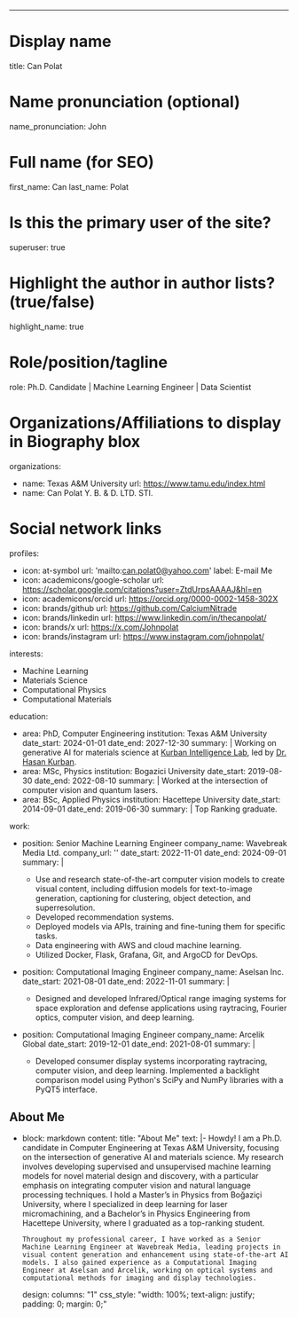 ---
# Display name
title: Can Polat

# Name pronunciation (optional)
name_pronunciation: John

# Full name (for SEO)
first_name: Can
last_name: Polat

# Is this the primary user of the site?
superuser: true

# Highlight the author in author lists? (true/false)
highlight_name: true

# Role/position/tagline
role: Ph.D. Candidate | Machine Learning Engineer | Data Scientist

# Organizations/Affiliations to display in Biography blox
organizations:
  - name: Texas A&M University
    url: https://www.tamu.edu/index.html
  - name: Can Polat Y. B. & D. LTD. STI.

# Social network links
profiles:
  - icon: at-symbol
    url: 'mailto:can.polat0@yahoo.com'
    label: E-mail Me
  - icon: academicons/google-scholar
    url: https://scholar.google.com/citations?user=ZtdUrpsAAAAJ&hl=en
  - icon: academicons/orcid
    url: https://orcid.org/0000-0002-1458-302X
  - icon: brands/github
    url: https://github.com/CalciumNitrade
  - icon: brands/linkedin
    url: https://www.linkedin.com/in/thecanpolat/
  - icon: brands/x
    url: https://x.com/Johnpolat
  - icon: brands/instagram
    url: https://www.instagram.com/johnpolat/

interests:
  - Machine Learning
  - Materials Science
  - Computational Physics
  - Computational Materials

education:
  - area: PhD, Computer Engineering
    institution: Texas A&M University
    date_start: 2024-01-01
    date_end: 2027-12-30
    summary: |
      Working on generative AI for materials science at <a href="https://kurbanintelligencelab.com/">Kurban Intelligence Lab</a>, led by <a href="https://www.hasankurban.com/">Dr. Hasan Kurban</a>.
  - area: MSc, Physics
    institution: Bogazici University
    date_start: 2019-08-30
    date_end: 2022-08-10
    summary: |
      Worked at the intersection of computer vision and quantum lasers.
  - area: BSc, Applied Physics
    institution: Hacettepe University
    date_start: 2014-09-01
    date_end: 2019-06-30
    summary: |
      Top Ranking graduate.

work:
  - position: Senior Machine Learning Engineer
    company_name: Wavebreak Media Ltd.
    company_url: ''
    date_start: 2022-11-01
    date_end: 2024-09-01
    summary: |
      - Use and research state-of-the-art computer vision models to create visual content, including diffusion models for text-to-image generation, captioning for clustering, object detection, and superresolution.
      - Developed recommendation systems.
      - Deployed models via APIs, training and fine-tuning them for specific tasks.
      - Data engineering with AWS and cloud machine learning.
      - Utilized Docker, Flask, Grafana, Git, and ArgoCD for DevOps.

  - position: Computational Imaging Engineer
    company_name: Aselsan Inc.
    date_start: 2021-08-01
    date_end: 2022-11-01
    summary: |
      - Designed and developed Infrared/Optical range imaging systems for space exploration and defense applications using raytracing, Fourier optics, computer vision, and deep learning.

  - position: Computational Imaging Engineer
    company_name: Arcelik Global
    date_start: 2019-12-01
    date_end: 2021-08-01
    summary: |
      - Developed consumer display systems incorporating raytracing, computer vision, and deep learning. Implemented a backlight comparison model using Python's SciPy and NumPy libraries with a PyQT5 interface.

## About Me

- block: markdown
  content:
    title: "About Me"
    text: |-
      Howdy! I am a Ph.D. candidate in Computer Engineering at Texas A&M University, focusing on the intersection of generative AI and materials science. My research involves developing supervised and unsupervised machine learning models for novel material design and discovery, with a particular emphasis on integrating computer vision and natural language processing techniques. I hold a Master’s in Physics from Boğaziçi University, where I specialized in deep learning for laser micromachining, and a Bachelor’s in Physics Engineering from Hacettepe University, where I graduated as a top-ranking student.

      Throughout my professional career, I have worked as a Senior Machine Learning Engineer at Wavebreak Media, leading projects in visual content generation and enhancement using state-of-the-art AI models. I also gained experience as a Computational Imaging Engineer at Aselsan and Arcelik, working on optical systems and computational methods for imaging and display technologies.
  design:
    columns: "1"
    css_style: "width: 100%; text-align: justify; padding: 0; margin: 0;"
